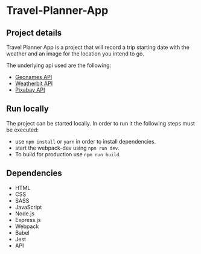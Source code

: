 # Travel-Planner-App

## Project details

Travel Planner App is a project that will record a trip starting date with the weather and an image for the location you intend to go.

The underlying api used are the following:

- [Geonames API](https://www.geonames.org/)
- [Weatherbit API](https://www.weatherbit.io/)
- [Pixabay API](https://pixabay.com/)

## Run locally

The project can be started locally. In order to run it the following steps must be executed:

- use `npm install` or `yarn` in order to install dependencies.
- start the webpack-dev using `npm run dev`.
- To build for production use `npm run build`.

## Dependencies

- HTML
- CSS
- SASS
- JavaScript
- Node.js
- Express.js
- Webpack
- Babel
- Jest
- API
